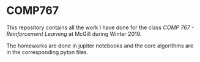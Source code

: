 # COMP767

This repository contains all the work I have done for the class *COMP 767 - Reinforcement Learning* at McGill during Winter 2019.

The homeworks are done in jupiter notebooks and the core algorithms are in the corresponding pyton files.
